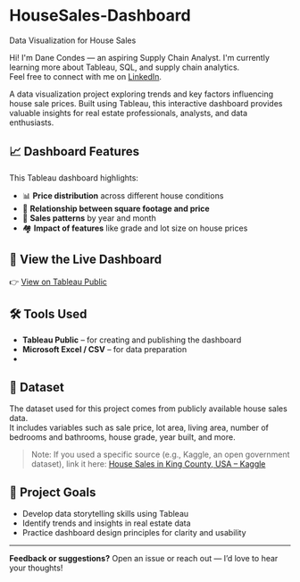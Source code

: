 # HouseSales-Dashboard
Data Visualization for House Sales

Hi! I'm Dane Condes — an aspiring Supply Chain Analyst. I'm currently learning more about Tableau, SQL, and supply chain analytics.  
Feel free to connect with me on [LinkedIn](https://www.linkedin.com/in/cyria-dane-condes/).

A data visualization project exploring trends and key factors influencing house sale prices. Built using Tableau, this interactive dashboard provides valuable insights for real estate professionals, analysts, and data enthusiasts.

## 📈 Dashboard Features

This Tableau dashboard highlights:

- 📊 **Price distribution** across different house conditions
- 📐 **Relationship between square footage and price**
- 📅 **Sales patterns** by year and month
- 🏘️ **Impact of features** like grade and lot size on house prices

## 🔗 View the Live Dashboard

👉 [View on Tableau Public](https://public.tableau.com/app/profile/cyria.dane.condes/viz/HouseSalesDashboard_17459759357060/HouseSalesDashboard)

## 🛠️ Tools Used

- **Tableau Public** – for creating and publishing the dashboard  
- **Microsoft Excel / CSV** – for data preparation  
- 

## 📂 Dataset

The dataset used for this project comes from publicly available house sales data.  
It includes variables such as sale price, lot area, living area, number of bedrooms and bathrooms, house grade, year built, and more.

> Note: If you used a specific source (e.g., Kaggle, an open government dataset), link it here:
> [House Sales in King County, USA – Kaggle](https://www.kaggle.com/harlfoxem/housesalesprediction)

## 📌 Project Goals

- Develop data storytelling skills using Tableau  
- Identify trends and insights in real estate data  
- Practice dashboard design principles for clarity and usability

---

**Feedback or suggestions?** Open an issue or reach out — I’d love to hear your thoughts!

